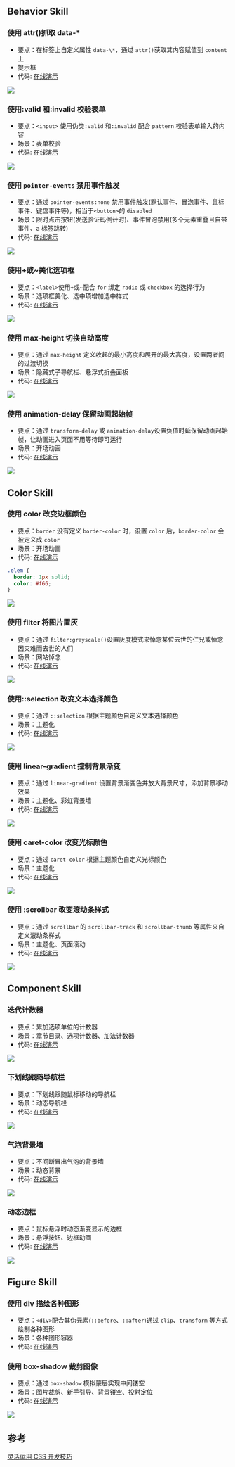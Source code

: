 ## Behavior Skill

### 使用 attr()抓取 data-\*

- 要点：在标签上自定义属性 `data-\*`，通过 `attr()`获取其内容赋值到 `content` 上
- 提示框
- 代码: [在线演示](https://codepen.io/gershonv/pen/OJLqWap)

![](https://user-gold-cdn.xitu.io/2019/8/13/16c89a136baf3248?imageslim)

### 使用:valid 和:invalid 校验表单

- 要点：`<input>` 使用伪类`:valid` 和`:invalid` 配合 `pattern` 校验表单输入的内容
- 场景：表单校验
- 代码: [在线演示](https://codepen.io/gershonv/pen/LYPabog)

![](https://user-gold-cdn.xitu.io/2019/8/12/16c85a44b6e85d4d?imageslim)

### 使用 `pointer-events` 禁用事件触发

- 要点：通过 `pointer-events:none` 禁用事件触发(默认事件、冒泡事件、鼠标事件、键盘事件等)，相当于`<button>`的 `disabled`
- 场景：限时点击按钮(发送验证码倒计时)、事件冒泡禁用(多个元素重叠且自带事件、a 标签跳转)
- 代码: [在线演示](https://codepen.io/gershonv/pen/XWrGpGO)

![](https://user-gold-cdn.xitu.io/2019/8/13/16c89a4c194c9b0e?imageslim)

### 使用+或~美化选项框

- 要点：`<label>`使用`+`或`~`配合 `for` 绑定 `radio` 或 `checkbox` 的选择行为
- 场景：选项框美化、选中项增加选中样式
- 代码: [在线演示](https://codepen.io/gershonv/pen/oNvVWqy)

![](https://user-gold-cdn.xitu.io/2019/8/13/16c89a655ab953fb?imageslim)

### 使用 max-height 切换自动高度

- 要点：通过 `max-height` 定义收起的最小高度和展开的最大高度，设置两者间的过渡切换
- 场景：隐藏式子导航栏、悬浮式折叠面板
- 代码: [在线演示](https://codepen.io/gershonv/pen/PoYLgpK)

![](https://user-gold-cdn.xitu.io/2019/8/20/16cae04e03f3c6d1?imageslim)

### 使用 animation-delay 保留动画起始帧

- 要点：通过 `transform-delay` 或 `animation-delay`设置负值时延保留动画起始帧，让动画进入页面不用等待即可运行
- 场景：开场动画
- 代码: [在线演示](https://codepen.io/gershonv/pen/bGbZJrv)

![](https://user-gold-cdn.xitu.io/2019/8/19/16ca89d92e02edb5?imageslim)

## Color Skill

### 使用 color 改变边框颜色

- 要点：`border` 没有定义 `border-color` 时，设置 `color` 后，`border-color` 会被定义成 `color`
- 场景：开场动画
- 代码: [在线演示](https://codepen.io/gershonv/pen/bGbZJrv)

```css
.elem {
  border: 1px solid;
  color: #f66;
}
```

![](https://user-gold-cdn.xitu.io/2019/8/12/16c85d05f9f62ab3?imageslim)

### 使用 filter 将图片置灰

- 要点：通过 `filter:grayscale()`设置灰度模式来悼念某位去世的仁兄或悼念因灾难而去世的人们
- 场景：网站悼念
- 代码: [在线演示](https://codepen.io/gershonv/pen/ExYMJox)

![](https://user-gold-cdn.xitu.io/2019/8/19/16ca879fc82eb5b3?imageView2/0/w/1280/h/960/format/webp/ignore-error/1)

### 使用::selection 改变文本选择颜色

- 要点：通过 `::selection` 根据主题颜色自定义文本选择颜色
- 场景：主题化
- 代码: [在线演示](https://codepen.io/gershonv/pen/QWLoPQZ)

![](https://user-gold-cdn.xitu.io/2019/8/19/16ca87447638b572?imageslim)

### 使用 linear-gradient 控制背景渐变

- 要点：通过 `linear-gradient` 设置背景渐变色并放大背景尺寸，添加背景移动效果
- 场景：主题化、彩虹背景墙
- 代码: [在线演示](https://codepen.io/gershonv/pen/jONJRzQ)

![](https://user-gold-cdn.xitu.io/2019/8/14/16c8fd7b7b15b4a5?imageslim)

### 使用 caret-color 改变光标颜色

- 要点：通过 `caret-color` 根据主题颜色自定义光标颜色
- 场景：主题化
- 代码: [在线演示](https://codepen.io/gershonv/pen/LYPabog)

![](https://user-gold-cdn.xitu.io/2019/8/13/16c89b102d09baf6?imageslim)

### 使用 :scrollbar 改变滚动条样式

- 要点：通过 `scrollbar` 的 `scrollbar-track` 和 `scrollbar-thumb` 等属性来自定义滚动条样式
- 场景：主题化、页面滚动
- 代码: [在线演示](https://codepen.io/gershonv/pen/zYObXJx)

![](https://user-gold-cdn.xitu.io/2019/8/16/16c98313e43098eb?imageslim)

## Component Skill

### 迭代计数器

- 要点：累加选项单位的计数器
- 场景：章节目录、选项计数器、加法计数器
- 代码: [在线演示](https://codepen.io/gershonv/pen/NWKJZmv)

![](https://user-gold-cdn.xitu.io/2019/8/13/16c89a88691d5586?imageslim)

### 下划线跟随导航栏

- 要点：下划线跟随鼠标移动的导航栏
- 场景：动态导航栏
- 代码: [在线演示](https://codepen.io/gershonv/pen/XWrGLvo)

![](https://user-gold-cdn.xitu.io/2019/8/13/16c89a88691d5586?imageslim)

### 气泡背景墙

- 要点：不间断冒出气泡的背景墙
- 场景：动态背景
- 代码: [在线演示](https://codepen.io/gershonv/pen/PoYLMop)

![](https://user-gold-cdn.xitu.io/2019/8/14/16c8f08d7c4537f9?imageslim)

### 动态边框

- 要点：鼠标悬浮时动态渐变显示的边框
- 场景：悬浮按钮、边框动画
- 代码: [在线演示](https://codepen.io/JowayYoung/pen/qBWZPvE)

![](https://user-gold-cdn.xitu.io/2019/8/15/16c9542d0050b2f2?imageslim)

## Figure Skill

### 使用 div 描绘各种图形

- 要点：`<div>`配合其伪元素(`::before`、`::after`)通过 `clip`、`transform` 等方式绘制各种图形
- 场景：各种图形容器
- 代码: [在线演示](https://css-tricks.com/the-shapes-of-css/)

### 使用 box-shadow 裁剪图像

- 要点：通过 `box-shadow` 模拟蒙层实现中间镂空
- 场景：图片裁剪、新手引导、背景镂空、投射定位
- 代码: [在线演示](https://codepen.io/JowayYoung/pen/zYONxRG)

![](https://user-gold-cdn.xitu.io/2019/8/15/16c93317e5c79625?imageslim)

## 参考

[灵活运用 CSS 开发技巧](https://juejin.im/post/5d4d0ec651882549594e7293)
